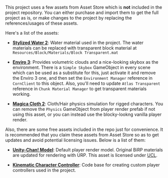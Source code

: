 This project uses a few assets from Asset Store which is **not** included in the project repository. You can either purchase and import them to get the full project as is, or make changes to the project by replacing the references/usages of these assets.

Here's a list of the assets:

- [**Stylized Water 2**](https://assetstore.unity.com/packages/vfx/shaders/stylized-water-2-170386): Water material used in the project. The water materials can be replaced with transparent block material at `Resources/Block/Materials/Block Transparent.mat`

- [**Enviro 3**](https://assetstore.unity.com/packages/tools/particles-effects/enviro-3-sky-and-weather-236601): Provides volumetric clouds and a nice-looking skybox as the environment. There is a `Simple Skybox` GameObject in every scene which can be used as a substitute for this, just activate it and remove the Enviro 3 one, and then set the `Environment Manager` reference in `CornClient` to this object. Also, you'll need to update `Atlas Transparent` reference in `Chunk Material Manager` to get transparent materials working.

- [**Magica Cloth 2**](https://assetstore.unity.com/packages/tools/physics/magica-cloth-2-242307): Cloth/Hair physics simulation for rigged characters. You can remove the `Physics` GameObject from player render prefab if not using this asset, or you can instead use the blocky-lookng vanilla player render.

Also, there are some free assets included in the repo just for convenience. It is recommended that you claim these assets from Asset Store so as to get updates and avoid potential licensing issues. Below is a list of them:

- [**Unity-Chan! Model**](https://assetstore.unity.com/packages/3d/characters/unity-chan-model-18705): Default player render model. Original BiRP materials are updated for rendering with URP. This asset is licensed under [UCL](https://unity-chan.com/contents/license_en/).

- [**Kinematic Character Controller**](https://assetstore.unity.com/packages/tools/physics/kinematic-character-controller-99131): Code base for creating custom player controllers used in the project.
